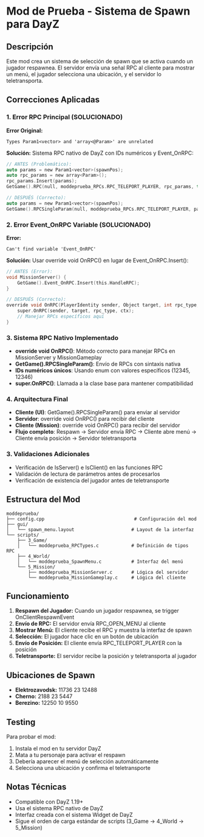 # Mod de Prueba - Sistema de Spawn para DayZ

## Descripción
Este mod crea un sistema de selección de spawn que se activa cuando un jugador respawnea. El servidor envía una señal RPC al cliente para mostrar un menú, el jugador selecciona una ubicación, y el servidor lo teletransporta.

## Correcciones Aplicadas

### 1. Error RPC Principal (SOLUCIONADO)
**Error Original:**
```
Types Param1<vector> and 'array<@Param>' are unrelated
```

**Solución:** Sistema RPC nativo de DayZ con IDs numéricos y Event_OnRPC:
```c
// ANTES (Problemático):
auto params = new Param1<vector>(spawnPos);
auto rpc_params = new array<Param>();
rpc_params.Insert(params);
GetGame().RPC(null, moddeprueba_RPCs.RPC_TELEPORT_PLAYER, rpc_params, true);

// DESPUÉS (Correcto):
auto params = new Param1<vector>(spawnPos);
GetGame().RPCSingleParam(null, moddeprueba_RPCs.RPC_TELEPORT_PLAYER, params, true);
```

### 2. Error Event_OnRPC Variable (SOLUCIONADO)
**Error:**
```
Can't find variable 'Event_OnRPC'
```

**Solución:** Usar override void OnRPC() en lugar de Event_OnRPC.Insert():
```c
// ANTES (Error):
void MissionServer() {
    GetGame().Event_OnRPC.Insert(this.HandleRPC);
}

// DESPUÉS (Correcto):
override void OnRPC(PlayerIdentity sender, Object target, int rpc_type, ParamsReadContext ctx) {
    super.OnRPC(sender, target, rpc_type, ctx);
    // Manejar RPCs específicos aquí
}
```

### 3. Sistema RPC Nativo Implementado
- **override void OnRPC()**: Método correcto para manejar RPCs en MissionServer y MissionGameplay
- **GetGame().RPCSingleParam()**: Envío de RPCs con sintaxis nativa
- **IDs numéricos únicos**: Usando enum con valores específicos (12345, 12346)
- **super.OnRPC()**: Llamada a la clase base para mantener compatibilidad

### 4. Arquitectura Final
- **Cliente (UI)**: GetGame().RPCSingleParam() para enviar al servidor
- **Servidor**: override void OnRPC() para recibir del cliente
- **Cliente (Mission)**: override void OnRPC() para recibir del servidor
- **Flujo completo**: Respawn → Servidor envía RPC → Cliente abre menú → Cliente envía posición → Servidor teletransporta

### 3. Validaciones Adicionales
- Verificación de IsServer() e IsClient() en las funciones RPC
- Validación de lectura de parámetros antes de procesarlos
- Verificación de existencia del jugador antes de teletransporte

## Estructura del Mod
```
moddeprueba/
├── config.cpp                                 # Configuración del mod
├── gui/
│   └── spawn_menu.layout                     # Layout de la interfaz
└── scripts/
    ├── 3_Game/
    │   └── moddeprueba_RPCTypes.c            # Definición de tipos RPC
    ├── 4_World/
    │   └── moddeprueba_SpawnMenu.c           # Interfaz del menú
    └── 5_Mission/
        ├── moddeprueba_MissionServer.c       # Lógica del servidor
        └── moddeprueba_MissionGameplay.c     # Lógica del cliente
```

## Funcionamiento
1. **Respawn del Jugador:** Cuando un jugador respawnea, se trigger OnClientRespawnEvent
2. **Envío de RPC:** El servidor envía RPC_OPEN_MENU al cliente
3. **Mostrar Menú:** El cliente recibe el RPC y muestra la interfaz de spawn
4. **Selección:** El jugador hace clic en un botón de ubicación
5. **Envío de Posición:** El cliente envía RPC_TELEPORT_PLAYER con la posición
6. **Teletransporte:** El servidor recibe la posición y teletransporta al jugador

## Ubicaciones de Spawn
- **Elektrozavodsk:** 11736 23 12488
- **Cherno:** 2188 23 5447
- **Berezino:** 12250 10 9550

## Testing
Para probar el mod:
1. Instala el mod en tu servidor DayZ
2. Mata a tu personaje para activar el respawn
3. Debería aparecer el menú de selección automáticamente
4. Selecciona una ubicación y confirma el teletransporte

## Notas Técnicas
- Compatible con DayZ 1.19+
- Usa el sistema RPC nativo de DayZ
- Interfaz creada con el sistema Widget de DayZ
- Sigue el orden de carga estándar de scripts (3_Game → 4_World → 5_Mission)